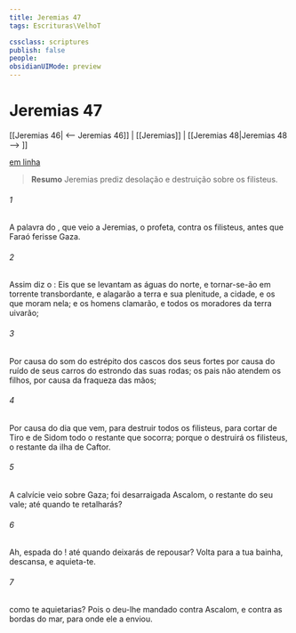 ```yaml
---
title: Jeremias 47
tags: Escrituras\VelhoT

cssclass: scriptures
publish: false
people:
obsidianUIMode: preview
---
```


# Jeremias 47
[[Jeremias 46| <-- Jeremias 46]] | [[Jeremias]] | [[Jeremias 48|Jeremias 48 --> ]]

[em linha](https://churchofjesuschrist.org/study/scriptures/ot/jer/47?lang=por)

> __Resumo__
Jeremias prediz desolação e destruição sobre os filisteus.

###### 1 
A palavra do , que veio a Jeremias, o profeta, contra os filisteus, antes que Faraó ferisse Gaza.

###### 2 
Assim diz o : Eis que se levantam as águas do norte, e tornar-se-ão em torrente transbordante, e alagarão a terra e sua plenitude, a cidade, e os que moram nela; e os homens clamarão, e todos os moradores da terra uivarão;

###### 3 
Por causa do som do estrépito dos cascos dos seus fortes  por causa do ruído de seus carros  do estrondo das suas rodas; os pais não atendem os filhos, por causa da fraqueza das mãos;

###### 4 
Por causa do dia que vem, para destruir todos os filisteus, para cortar de Tiro e de Sidom todo o restante que  socorra; porque o  destruirá os filisteus, o restante da ilha de Caftor.

###### 5 
A calvície veio sobre Gaza; foi desarraigada Ascalom,  o restante do seu vale; até quando te retalharás?

###### 6 
Ah, espada do ! até quando deixarás de repousar? Volta para a tua bainha, descansa, e aquieta-te.

###### 7 
 como te aquietarias? Pois o  deu-lhe mandado contra Ascalom, e contra as bordas do mar, para onde ele a enviou.

